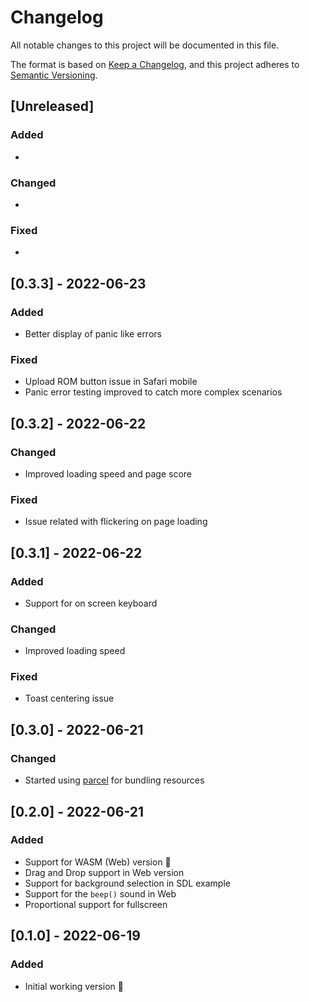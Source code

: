 # Changelog

All notable changes to this project will be documented in this file.

The format is based on [Keep a Changelog](https://keepachangelog.com/en/1.0.0/),
and this project adheres to [Semantic Versioning](https://semver.org/spec/v2.0.0.html).

## [Unreleased]

### Added

*

### Changed

*

### Fixed

*

## [0.3.3] - 2022-06-23

### Added

* Better display of panic like errors

### Fixed

* Upload ROM button issue in Safari mobile
* Panic error testing improved to catch more complex scenarios

## [0.3.2] - 2022-06-22

### Changed

* Improved loading speed and page score

### Fixed

* Issue related with flickering on page loading

## [0.3.1] - 2022-06-22

### Added

* Support for on screen keyboard

### Changed

* Improved loading speed

### Fixed

* Toast centering issue

## [0.3.0] - 2022-06-21

### Changed

* Started using [parcel](https://parceljs.org) for bundling resources

## [0.2.0] - 2022-06-21

### Added

* Support for WASM (Web) version 🎉
* Drag and Drop support in Web version
* Support for background selection in SDL example
* Support for the `beep()` sound in Web
* Proportional support for fullscreen

## [0.1.0] - 2022-06-19

### Added

* Initial working version 🙌
